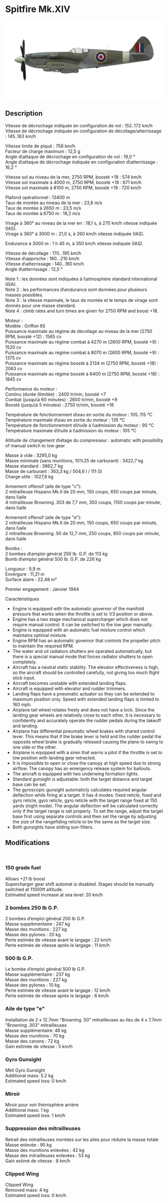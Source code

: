 # Spitfire Mk.XIV  
  
![spitfiremkxiv](../images/spitfiremkxiv.png)  
  
## Description  
  
Vitesse de décrochage indiquée en configuration de vol : 152..172 km/h  
Vitesse de décrochage indiquée en configuration de décollage/atterrissage : 145..163 km/h  
  
Vitesse limite de piqué : 756 km/h  
Facteur de charge maximum : 12,5 g  
Angle d\attaque de décrochage en configuration de vol : 19,0 °  
Angle d\attaque de décrochage indiquée en configuration d\atterrissage : 16,2 °  
  
Vitesse sol au niveau de la mer, 2750 RPM, boosté +18 : 574 km/h  
Vitesse sol maximale à 4000 m, 2750 RPM, boosté +18 : 671 km/h  
Vitesse sol maximale à 8100 m, 2750 RPM, boosté +18 : 720 km/h  
  
Plafond opérationnel : 13400 m  
Taux de montée au niveau de la mer : 23,8 m/s  
Taux de montée à 2650 m : 23,5 m/s  
Taux de montée à 6750 m : 18,2 m/s  
  
Virage à 360° au niveau de la mer en : 18,1 s, à 270 km/h vitesse indiquée (IAS).  
Virage à 360° à 3000 m : 21,0 s, à 260 km/h vitesse indiquée (IAS).  
  
Endurance à 3000 m : 1 h 45 m, à 350 km/h vitesse indiquée (IAS).  
  
Vitesse de décollage : 170...195 km/h  
Vitesse d\approche : 180...210 km/h  
Vitesse d\atterrissage : 140...160 km/h  
Angle d\atterrissage : 12,5 °  
  
Note 1 : les données sont indiquées à l\atmosphère standard international (ISA).  
Note 2 : les performances d\endurance sont données pour plusieurs masses possibles.  
Note 3 : la vitesse maximale, le taux de montée et le temps de virage sont donnés pour une masse standard.  
Note 4 : climb rates and turn times are given for 2750 RPM and boost +18.  
  
Moteur :  
Modèle : Griffon 65  
Puissance maximale au régime de décollage au niveau de la mer (2750 RPM, boosté +12) : 1565 cv  
Puissance maximale au régime combat à 4270 m (2600 RPM, boosté +9) : 1520 cv  
Puissance maximale au régime combat à 8070 m (2600 RPM, boosté +9) : 1375 cv  
Puissance maximale au régime boosté à 2134 m (2750 RPM, boosté +18) : 2063 cv  
Puissance maximale au régime boosté à 6400 m (2750 RPM, boosté +18) : 1845 cv  
  
Performance du moteur :  
Continu (durée illimitée) : 2400 tr/min, boosté +7  
Combat (jusqu\à 60 minutes) : 2600 tr/min, boosté +9  
Boosté (jusqu\à 5 minutes) : 2750 tr/min, boosté +18  
  
Température de fonctionnement d\eau en sortie du moteur : 105..115 °C  
Température maximale d\eau en sortie du moteur : 135 °C  
Température de fonctionnement d\huile à l\admission du moteur : 90 °C  
Température maximale d\huile à l\admission du moteur : 105 °C  
  
Altitude de changement d\étage du compresseur : automatic with possibility of manual switch to low gear  
  
Masse à vide : 3295,0 kg  
Masse minimale (sans munitions, 10%25 de carburant) : 3422,7 kg  
Masse standard : 3862,7 kg  
Masse de carburant : 363,3 kg / 504,6 l / 111 Gl  
Charge utile : 1027,8 kg  
  
Armement offensif (aile de type "c"):  
2 mitrailleuse Hispano Mk.II de 20 mm, 150 coups, 650 coups par minute, dans l\aile  
4 mitrailleuse Browning .303 de 7,7 mm, 350 coups, 1150 coups par minute, dans l\aile  
  
Armement offensif (aile de type "e"):  
2 mitrailleuse Hispano Mk.II de 20 mm, 150 coups, 650 coups par minute, dans l\aile  
2 mitrailleuse Browning .50 de 12,7 mm, 250 coups, 850 coups par minute, dans l\aile  
  
Bombs :  
2 bombes d\emploi général 250 lb. G.P. de 113 kg  
Bomb d\emploi général 500 lb. G.P. de 226 kg  
  
Longueur : 9,9 m  
Envergure : 11,21 m  
Surface alaire : 22,48 m²  
  
Premier engagement : Janvier 1944  
  
Caractéristiques  
- Engine is equipped with the automatic governor of the manifold pressure that works when the throttle is set to 1/3 position or above.  
- Engine has a two stage mechanical supercharger which does not require manual control. It can be switched to the low gear manually.  
- Engine is equipped with an automatic fuel mixture control which maintains optimal mixture.  
- Engine RPM has an automatic governor that controls the propeller pitch to maintain the required RPM.  
- The water and oil radiators shutters are operated automatically, but there is a special manual mode that forces radiator shutters to open completely.  
- Aircraft has a neutral static stability. The elevator effectiveness is high, so the aircraft should be controlled carefully, not giving too much flight stick input.  
- Aircraft becomes unstable with extended landing flaps.  
- Aircraft is equipped with elevator and rudder trimmers.  
- Landing flaps have a pneumatic actuator so they can be extended to maximum position only. Speed with extended landing flaps is limited to 160 mph.  
- Airplane tail wheel rotates freely and does not have a lock. Since the landing gear wheels are relatively close to each other, it is necessary to confidently and accurately operate the rudder pedals during the takeoff and landing.  
- Airplane has differential pneumatic wheel brakes with shared control lever. This means that if the brake lever is held and the rudder pedal the opposite wheel brake is gradually released causing the plane to swing to one side or the other.  
- Airplane is equipped with a siren that warns a pilot if the throttle is set to low position with landing gear retracted.  
- It is impossible to open or close the canopy at high speed due to strong airflow. The canopy has an emergency release system for bailouts.  
- The aircraft is equipped with two underwing formation lights.  
- Standard gunsight is adjustable: both the target distance and target base can be set.  
- The gyroscopic gunsight automaticly calculates required angular deflection while firing at a target. It has 4 modes: fixed reticle, fixed and gyro reticle, gyro reticle, gyro reticle with the target range fixed at 150 yards (night mode). The angular deflection will be calculated correctly only if the target range is set properly. To set the range, adjust the target base first using separate controls and then set the range by adjusting the size of the rangefiding reticle to be the same as the target size.  
- Both gunsights have sliding sun-filters.  
  
## Modifications  
  ﻿
  
### 150 grade fuel  
  
Allows +21 lb boost  
Supercharger gear shift automat is disabled. Stages should be manually switched at 11000ft altitude.  
Estimated speed increase at sea level: 20 km/h  ﻿
  
### 2 bombes 250 lb G.P.  
  
2 bombes d’emploi général 250 lb G.P.  
Masse supplémentaire : 247 kg  
Masse des munitions : 227 kg  
Masse des pylones : 20 kg  
Perte estimée de vitesse avant le largage : 22 km/h  
Perte estimée de vitesse après le largage : 11 km/h  ﻿
  
### 500 lb G.P.  
  
Le bombe d’emploi général 500 lb G.P.  
Masse supplémentaire : 237 kg  
Masse des munitions : 227 kg  
Masse des pylones : 10 kg  
Perte estimée de vitesse avant le largage : 12 km/h  
Perte estimée de vitesse après le largage : 6 km/h  ﻿
  
### Aile de type "e"  
  
Installation de 2 x 12.7mm "Browning .50" mitrailleuses au lieu de 4 x 7.7mm "Browning .303" mitrailleuses  
Masse supplémentaire: 48 kg  
Masse des munitions : 70 kg  
Masse des canons : 72 kg  
Gain estimée de vitesse : 5 km/h  ﻿
  
### Gyro Gunsight  
  
MkII Gyro Gunsight  
Additional mass: 5.2 kg  
Estimated speed loss: 0 km/h  ﻿
  
### Miroir  
  
Miroir pour voir lhémisphère arrière  
Additional mass: 1 kg  
Estimated speed loss: 1 km/h  ﻿
  
### Suppression des mitrailleuses  
  
Retrait des mitrailleuses montées sur les ailes pour réduire la masse totale  
Masse enlevée : 95 kg  
Masse des munitions enlevées : 42 kg  
Masse des mitrailleuses enlevées : 53 kg  
Gain estimé de vitesse : 8 km/h  ﻿
  
### Clipped Wing  
  
Clipped Wing  
Removed mass: 4 kg  
Estimated speed loss: 0 km/h  